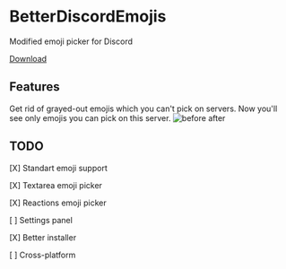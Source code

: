 # BetterDiscordEmojis
Modified emoji picker for Discord

[Download](https://github.com/TrueLecter/BetterDiscordEmojis/releases "Releases")

## Features
Get rid of grayed-out emojis which you can't pick on servers. Now you'll see only emojis you can pick on this server.
![before after](http://i.imgur.com/H2yoZlk.png "Functionality preview")

## TODO
[X] Standart emoji support

[X] Textarea emoji picker

[X] Reactions emoji picker

[ ] Settings panel

[X] Better installer

[ ] Cross-platform
